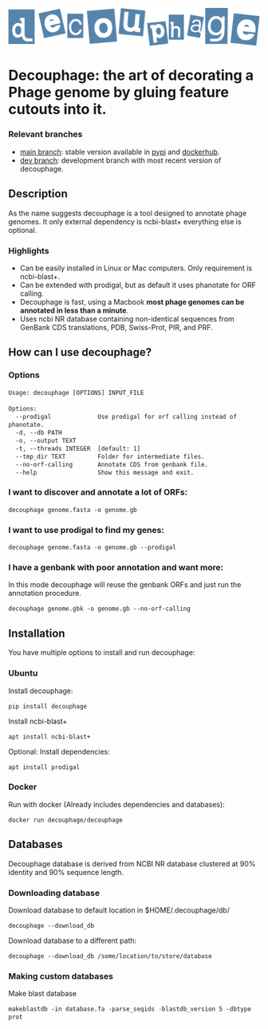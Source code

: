 ![Decouphage logo](https://raw.githubusercontent.com/voorloopnul/voorloopnul/357a7ead62584e352c61b008790fe38d4aff5664/logos/decouphage.png)


# Decouphage: the art of decorating a Phage genome by gluing feature cutouts into it.

### Relevant branches

 - [main branch](https://github.com/voorloopnul/decouphage/tree/main): stable version available in [pypi](https://pypi.org/project/decouphage/) and [dockerhub](https://hub.docker.com/r/voorloop/decouphage).
 - [dev branch](https://github.com/voorloopnul/decouphage/tree/main): development branch with most recent version of decouphage.
 

## Description

As the name suggests decouphage is a tool designed to annotate phage genomes. It only external dependency is ncbi-blast+
everything else is optional. 
 
### Highlights

 - Can be easily installed in Linux or Mac computers. Only requirement is ncbi-blast+.
 - Can be extended with prodigal, but as default it uses phanotate for ORF calling. 
 - Decouphage is fast, using a Macbook **most phage genomes can be annotated in less than a minute**.
 - Uses ncbi NR database containing non-identical sequences from GenBank CDS translations, PDB, Swiss-Prot, PIR, and PRF. 
 
## How can I use decouphage?

### Options

    Usage: decouphage [OPTIONS] INPUT_FILE
    
    Options:
      --prodigal             Use prodigal for orf calling instead of phanotate.
      -d, --db PATH
      -o, --output TEXT
      -t, --threads INTEGER  [default: 1]
      --tmp_dir TEXT         Folder for intermediate files.
      --no-orf-calling       Annotate CDS from genbank file.
      --help                 Show this message and exit.


### I want to discover and annotate a lot of ORFs:
 
    decouphage genome.fasta -o genome.gb

### I want to use prodigal to find my genes:

    decouphage genome.fasta -o genome.gb --prodigal

### I have a genbank with poor annotation and want more:

In this mode decouphage will reuse the genbank ORFs and just run the annotation procedure.

    decouphage genome.gbk -o genome.gb --no-orf-calling

## Installation

You have multiple options to install and run decouphage:

### Ubuntu

Install decouphage:

    pip install decouphage

Install ncbi-blast+
    
    apt install ncbi-blast+

Optional: Install dependencies:

    apt install prodigal

### Docker

Run with docker (Already includes dependencies and databases):

    docker run decouphage/decouphage

## Databases

Decouphage database is derived from NCBI NR database clustered at 90% identity and 90% sequence length.

### Downloading database

Download database to default location in $HOME/.decouphage/db/

    decouphage --download_db

Download database to a different path:

    decouphage --download_db /some/location/to/store/database 

### Making custom databases

Make blast database

    makeblastdb -in database.fa -parse_seqids -blastdb_version 5 -dbtype prot
